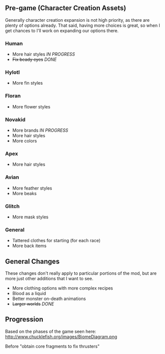 ## Pre-game (Character Creation Assets)

Generally character creation expansion is not high priority, as there are plenty of options already. That said, having more choices is great, so when I get chances to I'll work on expanding our options there.

### Human
- More hair styles *IN PROGRESS*
- ~~Fix beady eyes~~ *DONE*

### Hylotl
- More fin styles

### Floran
- More flower styles

### Novakid
- More brands *IN PROGRESS*
- More hair styles
- More colors

### Apex
- More hair styles

### Avian
- More feather styles
- More beaks

### Glitch
- More mask styles

### General
- Tattered clothes for starting (for each race)
- More back items


## General Changes

These changes don't really apply to particular portions of the mod, but are more just other additions that I want to see.

- More clothing options with more complex recipes
- Blood as a liquid
- Better monster on-death animations
- ~~Larger worlds~~ *DONE*


## Progression

Based on the phases of the game seen here: http://www.chucklefish.org/images/BiomeDiagram.png

Before "obtain core fragments to fix thrusters"


